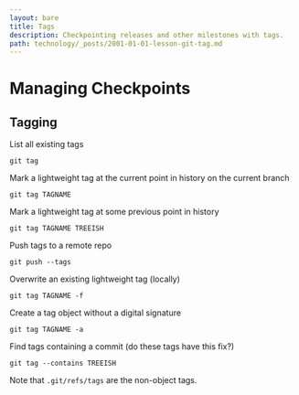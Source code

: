 ```yaml
---
layout: bare
title: Tags
description: Checkpointing releases and other milestones with tags.
path: technology/_posts/2001-01-01-lesson-git-tag.md
---
```


# Managing Checkpoints

## Tagging
List all existing tags

    git tag

Mark a lightweight tag at the current point in history on the current branch

    git tag TAGNAME

Mark a lightweight tag at some previous point in history

    git tag TAGNAME TREEISH
    
Push tags to a remote repo

    git push --tags
    
Overwrite an existing lightweight tag (locally)

    git tag TAGNAME -f

Create a tag object without a digital signature

    git tag TAGNAME -a
    
Find tags containing a commit (do these tags have this fix?)

    git tag --contains TREEISH
    
Note that `.git/refs/tags` are the non-object tags.
